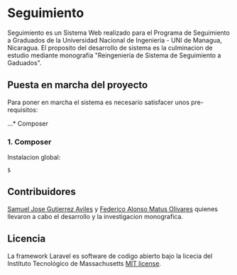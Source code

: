 # Seguimiento

Seguimiento es un Sistema Web realizado para el Programa de Seguimiento a Graduados de la Universidad Nacional de Ingenieria - UNI de Managua, Nicaragua. El proposito del desarrollo de sistema es la culminacion de estudio mediante monografia "Reingenieria de Sistema de Seguimiento a Gaduados". 

## Puesta en marcha del proyecto

Para poner en marcha el sistema es necesario satisfacer unos pre-requisitos:

...* Composer

### 1. Composer

Instalacion global:
    
    $

## Contribuidores

[Samuel Jose Gutierrez Aviles](https://github.com/search-sam) y [Federico Alonso Matus Olivares](https://github.com/matusfede) quienes llevaron a cabo el desarrollo y la investigacion monografica.

## Licencia

La  framework Laravel es software de codigo abierto bajo la licecia del Instituto Tecnológico de Massachusetts [MIT license](http://opensource.org/licenses/MIT).
